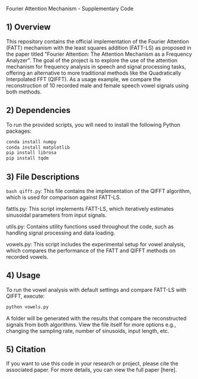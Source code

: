 Fourier Attention Mechanism - Supplementary Code

## 1) Overview
This repository contains the official implementation of the Fourier Attention (FATT) mechanism with the least squares addition (FATT-LS) as proposed in the paper titled "Fourier Attention: The Attention Mechanism as a Frequency Analyzer". The goal of the project is to explore the use of the attention mechanism for frequency analysis in speech and signal processing tasks, offering an alternative to more traditional methods like the Quadratically Interpolated FFT (QIFFT). As a usage example, we compare the reconstruction of 10 recorded male and female speech vowel signals using both methods.

## 2) Dependencies
To run the provided scripts, you will need to install the following Python packages:
```bash
conda install numpy
conda install matplotlib
pip install librosa
pip install tqdm
```

## 3) File Descriptions
```bash qifft.py```: This file contains the implementation of the QIFFT algorithm, which is used for comparison against FATT-LS.

fattls.py: This script implements FATT-LS, which iteratively estimates sinusoidal parameters from input signals.

utils.py: Contains utility functions used throughout the code, such as handling signal processing and data loading.

vowels.py: This script includes the experimental setup for vowel analysis, which compares the performance of the FATT and QIFFT methods on recorded vowels.

## 4) Usage
To run the vowel analysis with default settings and compare FATT-LS with QIFFT, execute:

```bash
python vowels.py
```
A folder will be generated with the results that compare the reconstructed signals from both algorithms. View the file itself for more options e.g., changing the sampling rate, number of sinusoids, input length, etc.

## 5) Citation
If you want to use this code in your research or project, please cite the associated paper. For more details, you can view the full paper [here].
